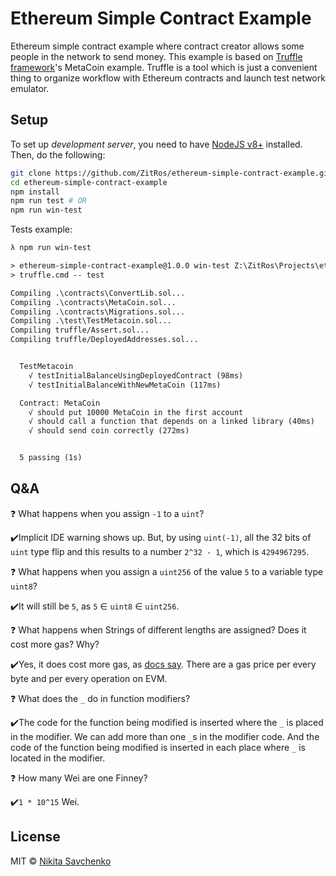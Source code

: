# Ethereum Simple Contract Example

Ethereum simple contract example where contract creator allows some people in the network to send 
money. This example is based on [Truffle framework](http://truffleframework.com)'s MetaCoin example.
Truffle is a tool which is just a convenient thing to organize workflow with Ethereum contracts and 
launch test network emulator.

Setup
-----

To set up *development server*, you need to have [NodeJS v8+](https://nodejs.org) installed. Then,
do the following:

```bash
git clone https://github.com/ZitRos/ethereum-simple-contract-example.git
cd ethereum-simple-contract-example
npm install
npm run test # OR
npm run win-test
```

Tests example:

```txt
λ npm run win-test

> ethereum-simple-contract-example@1.0.0 win-test Z:\ZitRos\Projects\ethereum-simple-contract-example
> truffle.cmd -- test

Compiling .\contracts\ConvertLib.sol...
Compiling .\contracts\MetaCoin.sol...
Compiling .\contracts\Migrations.sol...
Compiling .\test\TestMetacoin.sol...
Compiling truffle/Assert.sol...
Compiling truffle/DeployedAddresses.sol...


  TestMetacoin
    √ testInitialBalanceUsingDeployedContract (98ms)
    √ testInitialBalanceWithNewMetaCoin (117ms)

  Contract: MetaCoin
    √ should put 10000 MetaCoin in the first account
    √ should call a function that depends on a linked library (40ms)
    √ should send coin correctly (272ms)


  5 passing (1s)
```

Q&A
---

❓ What happens when you assign `-1` to a `uint`?

✔️Implicit IDE warning shows up. But, by using `uint(-1)`, all the 32 bits of `uint` type flip 
and this results to a number `2^32 - 1`, which is `4294967295`.

❓ What happens when you assign a `uint256` of the value `5` to a variable type `uint8`?

✔️It will still be `5`, as `5` ∈ `uint8` ∈ `uint256`.

❓ What happens when Strings of different lengths are assigned? Does it cost more gas? Why?

✔️Yes, it does cost more gas, as [docs say](https://github.com/ethereum/wiki/wiki/Design-Rationale).
There are a gas price per every byte and per every operation on EVM.

❓ What does the `_` do in function modifiers?

✔️The code for the function being modified is inserted where the `_` is placed in the modifier. We can add
more than one `_`s in the modifier code. And the code of the function being modified is inserted in each
place where `_` is located in the modifier.

❓ How many Wei are one Finney?

✔️`1 * 10^15` Wei.

License
-------

MIT © [Nikita Savchenko](https://nikita.tk)
